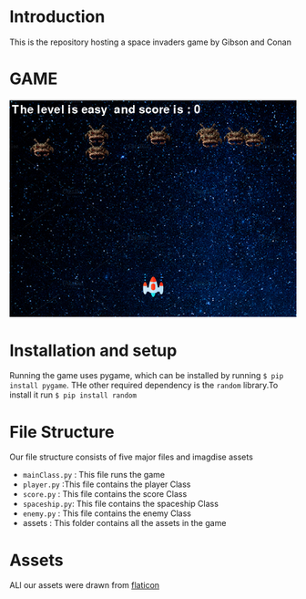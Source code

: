 # Introduction
This is the repository hosting a space invaders game by Gibson and Conan

# GAME

![game](assets/mass-123.png)


# Installation and setup

Running the game uses pygame, which can be installed by running `$ pip install pygame`.
THe other required dependency is the `random` library.To install it run  `$ pip install random`


# File Structure
Our file structure consists of five major files and imagdise assets
* `mainClass.py` : This file runs the game
* `player.py`   :This file contains the player Class
* `score.py`    : This file contains the score Class 
* `spaceship.py`: This file contains the spaceship Class
* `enemy.py`    : This file contains the enemy Class
* assets      : This folder contains all the assets in the game

# Assets
ALl our assets were drawn from [flaticon](https://www.flaticon.com/)
